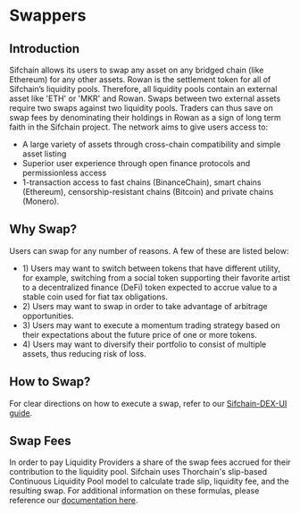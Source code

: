 # Swappers

## Introduction

Sifchain allows its users to swap any asset on any bridged chain \(like Ethereum\) for any other assets. Rowan is the settlement token for all of Sifchain’s liquidity pools. Therefore, all liquidity pools contain an external asset like 'ETH' or 'MKR' and Rowan. Swaps between two external assets require two swaps against two liquidity pools. Traders can thus save on swap fees by denominating their holdings in Rowan as a sign of long term faith in the Sifchain project. The network aims to give users access to:

* A large variety of assets through cross-chain compatibility and simple asset listing
* Superior user experience through open finance protocols and permissionless access
* 1-transaction access to fast chains \(BinanceChain\), smart chains \(Ethereum\), censorship-resistant chains \(Bitcoin\) and private chains \(Monero\).

## Why Swap?

Users can swap for any number of reasons. A few of these are listed below:

* 1\) Users may want to switch between tokens that have different utility, for example, switching from a social token supporting their favorite artist to a decentralized finance \(DeFi\) token expected to accrue value to a stable coin used for fiat tax obligations. 
* 2\) Users may want to swap in order to take advantage of arbitrage opportunities. 
* 3\) Users may want to execute a momentum trading strategy based on their expectations about the future price of one or more tokens. 
* 4\) Users may want to diversify their portfolio to consist of multiple assets, thus reducing risk of loss.

## How to Swap?

For clear directions on how to execute a swap, refer to our [Sifchain-DEX-UI guide](https://docs.sifchain.finance/resources/sifchain-dex-ui). 

## Swap Fees

In order to pay Liquidity Providers a share of the swap fees accrued for their contribution to the liquidity pool. Sifchain uses Thorchain's slip-based Continuous Liquidity Pool model to calculate trade slip, liquidity fee, and the resulting swap. For additional information on these formulas, please reference our [documentation here](https://github.com/Sifchain/sifnode/blob/develop/docs/clp/Liquidity%20Pools%20Architecture.md).

